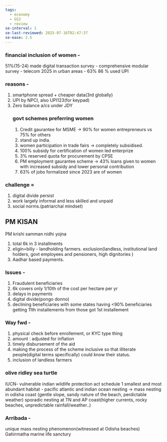 ```yaml
---
tags:
  - economy
  - GS2
  - review
se-interval: 1
se-last-reviewed: 2025-07-16T02:47:37
se-ease: 2.5
---
```


### financial inclusion of women - 

51%(15-24) made digital transaction
survey - comprehensive modular survey - telecom 2025
in urban areas - 63%
86 % used UPI
### reasons - 
1. smartphone spread + cheaper data(3rd globally)
2. UPI by NPCI, also UPI123(for keypad)
3. Zero balance a/cs under JDY
	### govt schemes preferring women
	1. Credit gaurantee for MSME -> 90% for women entrepreneurs vs 75% for others
	2. stand up india.
	3. women participation in trade fairs -> completely subsidised.
	4. 100% subsidy for certification of women led enterprize
	5. 3% reserved quota for procurement by CPSE
	6. PM employment gaurantee scheme -> 43% loans given to women with increased subsidy and lower personal contribution
	7. 63% of jobs formalized since 2023 are of women
### challenge = 
1. digital divide persist
2. work largely informal and less skilled and unpaid
3. social norms.(patriarchal mindset)

## PM KISAN
PM krishi samman nidhi yojna
1. total 6k in 3 installments
2. eligin=biliy - landholding farmers. exclusion(landless, institutional land holders, govt employees and pensioners, high dignitories )
3. Aadhar based payments.
### Issues - 
1. Fraudulent beneficiaries
2. 6k covers only 1/10th of the cost per hectare per yr
3. delays in payments
4. digital divide(pongo donno)
5. declining beneficiaries with some states having <90% beneficiaries getting 11th installements from those got 1st installement

### Way fwd - 
1. physical check before enrollement, or KYC type thing
2. amount : adjusted for inflation
3. timely disbursement of the aid
4. making the process of the scheme inclusive so that illiterate people(digital terms specifically) could know their status.
5. inclusion of landless farmers

### olive ridley sea turtle
IUCN- vulnerable 
indian wildlife protection act schedule 1
smallest and most abundant 
habitat - pacific atlantic and indian ocean
nesting  -> mass nesting in odisha coast (gentle slope, sandy nature of the beach, perdictable weather) sporadic nesting at TN and AP coast(higher currents, rocky beaches, unpredictable rainfall/weather..)
### Arribada -
unique mass nesting phenomenon(witnessed at Odisha beaches)
Gahirmatha marine life sanctury

